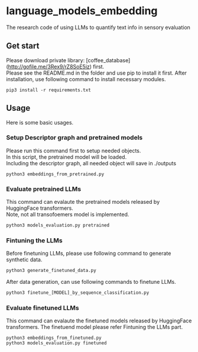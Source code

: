 # language_models_embedding
The research code of using LLMs to quantify text info in sensory evaluation

## Get start

Please download private library: [coffee_database] (http://gofile.me/3Rex9/rZ8SoE5iz) first.  
Please see the README.md in the folder and use pip to install it first.
After installation, use following command to install necessary modules.  

```console
pip3 install -r requirements.txt
```

## Usage

Here is some basic usages.

### Setup Descriptor graph and pretrained models

Please run this command first to setup needed objects.  
In this script, the pretrained model will be loaded.  
Including the descriptor graph, all needed object will save in ./outputs

```python3
python3 embeddings_from_pretrained.py 
```

### Evaluate pretrained LLMs

This command can evalaute the pretrained models released by HuggingFace transformers.  
Note, not all transofoemers model is implemented.  

```python
python3 models_evaluation.py pretrained
```

### Fintuning the LLMs

Before finetuning LLMs, please use following command to generate synthetic data.  

```python
python3 generate_finetuned_data.py
```

After data generation, can use following commands to finetune LLMs.  

```python
python3 finetune_[MODEL]_by_sequence_classification.py 
```

### Evaluate finetuned LLMs

This command can evalaute the finetuned models released by HuggingFace transformers.
The finetuend model please refer Fintuning the LLMs part.  

```python3
python3 embeddings_from_finetuned.py 
python3 models_evaluation.py finetuned 
```


